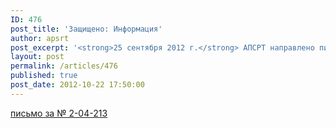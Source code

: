 ```yaml
---
ID: 476
post_title: 'Защищено: Информация'
author: apsrt
post_excerpt: '<strong>25 сентября 2012 г.</strong> АПСРТ направлено письмо за № 2-04-213 в адрес  руководителей союзов и ассоциаций – членов Союза транспортников России с предложениями по внесению поправок в Федеральный закон № 16-ФЗ «О транспортной безопасности»'
layout: post
permalink: /articles/476
published: true
post_date: 2012-10-22 17:50:00
---
```

<a href="http://www.apsrt.ru/docs/204s.docx"><span style="text-decoration:underline;">письмо за № 2-04-213</span></a>